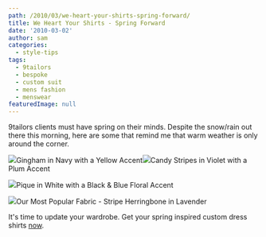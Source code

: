 ```yaml
---
path: /2010/03/we-heart-your-shirts-spring-forward/
title: We Heart Your Shirts - Spring Forward
date: '2010-03-02'
author: sam
categories:
  - style-tips
tags:
  - 9tailors
  - bespoke
  - custom suit
  - mens fashion
  - menswear
featuredImage: null
---
```

9tailors clients must have spring on their minds. Despite the snow/rain out there this morning, here are some that remind me that warm weather is only around the corner.

[![](http://2.bp.blogspot.com/_RlJ3L7W6dBw/S453BKsR1iI/AAAAAAAAIJ8/UnTxpfQYAYk/s320/P1010081+copy.jpg)](http://2.bp.blogspot.com/_RlJ3L7W6dBw/S453BKsR1iI/AAAAAAAAIJ8/UnTxpfQYAYk/s1600-h/P1010081+copy.jpg)Gingham in Navy with a Yellow Accent[![](http://4.bp.blogspot.com/_RlJ3L7W6dBw/S453heByXyI/AAAAAAAAIKM/TB4-OaNe_bc/s320/P1010078.2.jpg)](http://4.bp.blogspot.com/_RlJ3L7W6dBw/S453heByXyI/AAAAAAAAIKM/TB4-OaNe_bc/s1600-h/P1010078.2.jpg)Candy Stripes in Violet with a Plum Accent

[![](http://1.bp.blogspot.com/_RlJ3L7W6dBw/S453BjiixMI/AAAAAAAAIKE/Qn1BKSpdw34/s320/P1010082.2.jpg)](http://1.bp.blogspot.com/_RlJ3L7W6dBw/S453BjiixMI/AAAAAAAAIKE/Qn1BKSpdw34/s1600-h/P1010082.2.jpg)Pique in White with a Black & Blue Floral Accent

[![](http://2.bp.blogspot.com/_RlJ3L7W6dBw/S453ARbQ2BI/AAAAAAAAIJ0/ul-HG12ouro/s320/P1010077+copy.jpg)](http://2.bp.blogspot.com/_RlJ3L7W6dBw/S453ARbQ2BI/AAAAAAAAIJ0/ul-HG12ouro/s1600-h/P1010077+copy.jpg)Our Most Popular Fabric - Stripe Herringbone in Lavender

It's time to update your wardrobe. Get your spring inspired custom dress shirts [now](http://9tailors.com).